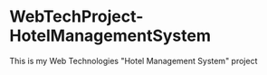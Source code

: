 # WebTechProject-HotelManagementSystem
This is my Web Technologies "Hotel Management System" project
